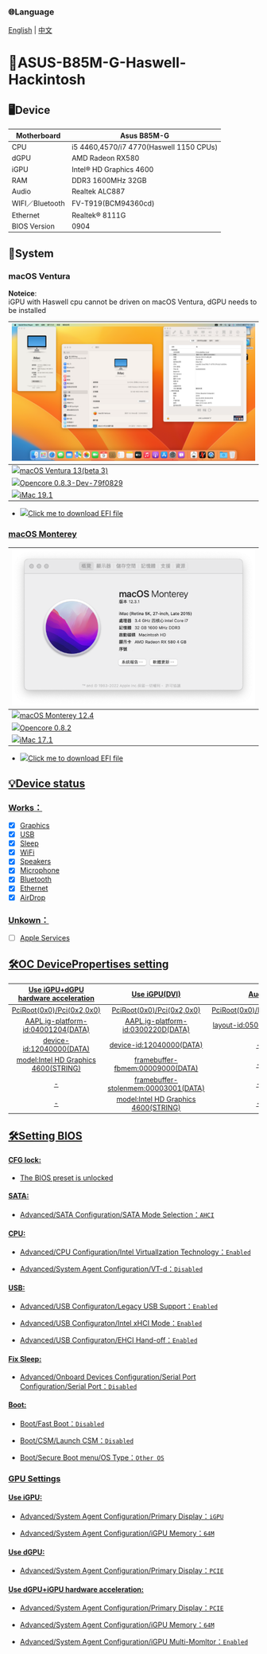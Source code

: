 ### 🌐Language
[English](README.md) | [中文](README-zh.md)

# 🍎ASUS-B85M-G-Haswell-Hackintosh 

## 🖥️Device

| Motherboard | Asus B85M-G |
|------------|-------------------------------|
| CPU | i5 4460,4570/i7 4770(Haswell 1150 CPUs) |
| dGPU | AMD Radeon RX580 |
| iGPU | Intel® HD Graphics 4600 |
| RAM | DDR3 1600MHz 32GB |
| Audio | Realtek ALC887 |
| WIFI／Bluetooth | FV-T919(BCM94360cd) |
| Ethernet | Realtek® 8111G |
| BIOS Version | 0904 |

## 📀System

### macOS Ventura 

**Noteice**:  
iGPU with Haswell cpu cannot be driven on macOS Ventura, dGPU needs to be installed

| ![alt text](Mac13.png) |
|------------|
| <a href="https://www.apple.com/tw/macos/macos-ventura-preview/"><img src="https://upload.wikimedia.org/wikipedia/commons/thumb/2/22/MacOS_logo_%282017%29.svg/512px-MacOS_logo_%282017%29.svg.png?20210723125421" height="32px"/>macOS Ventura 13(beta 3) |
| <a href="https://github.com/dortania/build-repo/releases/tag/OpenCorePkg-79f0829"><img src="https://raw.githubusercontent.com/acidanthera/OpenCorePkg/master/Docs/Logos/LogoApprox.svg" height="34px"/>Opencore 0.8.3-Dev-79f0829 |
| <a href="https://dortania.github.io/OpenCore-Install-Guide/extras/smbios-support.html"><img src="https://aux.iconspalace.com/uploads/imac-icon-256.png" height="30px"/>iMac 19.1 |

- <a href="https://github.com/ParrotXray/ASUS-B85M-G-Haswell-OC-Hackintosh/releases/tag/v0.8.3-Dev-79f0829"><img src="https://aux.iconspalace.com/uploads/downloads-folder-icon-256.png" height="32px">Click me to download EFI file

### macOS Monterey

| ![alt text](Mac.png) |
|------------|
| <a href="https://www.apple.com/tw/macos/monterey/"><img src="https://static.techspot.com/images2/downloads/topdownload/2021/10/2021-10-27-ts3_thumbs-36e.png" height="32px"/>macOS Monterey 12.4 |
| <a href="https://github.com/acidanthera/OpenCorePkg/releases/tag/0.8.2"><img src="https://raw.githubusercontent.com/acidanthera/OpenCorePkg/master/Docs/Logos/LogoApprox.svg" height="34px"/>Opencore 0.8.2 |
| <a href="https://dortania.github.io/OpenCore-Install-Guide/extras/smbios-support.html#how-to-decide"><img src="https://aux.iconspalace.com/uploads/imac-icon-256.png" height="30px"/>iMac 17.1 | 

- <a href=https://github.com/ParrotXray/ASUS-B85M-G-Haswell-OC-Hackintosh/releases/tag/v0.8.2><img src="https://aux.iconspalace.com/uploads/downloads-folder-icon-256.png" height="32px">Click me to download EFI file

## 💡Device status
### Works：
- [x] Graphics
- [x] USB
- [x] Sleep
- [x] WiFi
- [x] Speakers
- [x] Microphone
- [x] Bluetooth
- [x] Ethernet
- [x] AirDrop
### Unkown：
- [ ] Apple Services

## 🛠️OC DevicePropertises setting

| Use iGPU+dGPU hardware acceleration |  Use iGPU(DVI)  |  Audio
:-------------------------:|:-------------------------:|:-------------------------:
PciRoot(0x0)/Pci(0x2,0x0)|PciRoot(0x0)/Pci(0x2,0x0)|PciRoot(0x0)/Pci(0x1B,0x0)
AAPL,ig-platform-id:04001204(DATA)|AAPL,ig-platform-id:0300220D(DATA)|layout-id:05000000(DATA)
device-id:12040000(DATA)|device-id:12040000(DATA)|-
model:Intel HD Graphics 4600(STRING)|framebuffer-fbmem:00009000(DATA)|-
-|framebuffer-stolenmem:00003001(DATA)|-
-|model:Intel HD Graphics 4600(STRING)|-

## 🛠️Setting BIOS

#### CFG lock:
- The BIOS preset is unlocked

#### SATA:

- Advanced/SATA Configuration/SATA Mode Selection：`AHCI`

#### CPU:

- Advanced/CPU Configuration/Intel Virtuallzation Technology：`Enabled`

- Advanced/System Agent Configuration/VT-d：`Disabled`

#### USB:

- Advanced/USB Configuraton/Legacy USB Support：`Enabled`

- Advanced/USB Configuraton/Intel xHCI Mode：`Enabled`

- Advanced/USB Configuraton/EHCI Hand-off：`Enabled`

#### Fix Sleep:

- Advanced/Onboard Devices Configuration/Serial Port Configuration/Serial Port：`Disabled`

#### Boot:

- Boot/Fast Boot：`Disabled`

- Boot/CSM/Launch CSM：`Disabled`

- Boot/Secure Boot menu/OS Type：`Other OS`

### GPU Settings

#### Use iGPU:

- Advanced/System Agent Configuration/Primary Display：`iGPU`

- Advanced/System Agent Configuration/iGPU Memory：`64M`

#### Use dGPU:

- Advanced/System Agent Configuration/Primary Display：`PCIE`

#### Use dGPU+iGPU hardware acceleration:

- Advanced/System Agent Configuration/Primary Display：`PCIE`

- Advanced/System Agent Configuration/iGPU Memory：`64M`

- Advanced/System Agent Configuration/iGPU Multi-Momltor：`Enabled`
